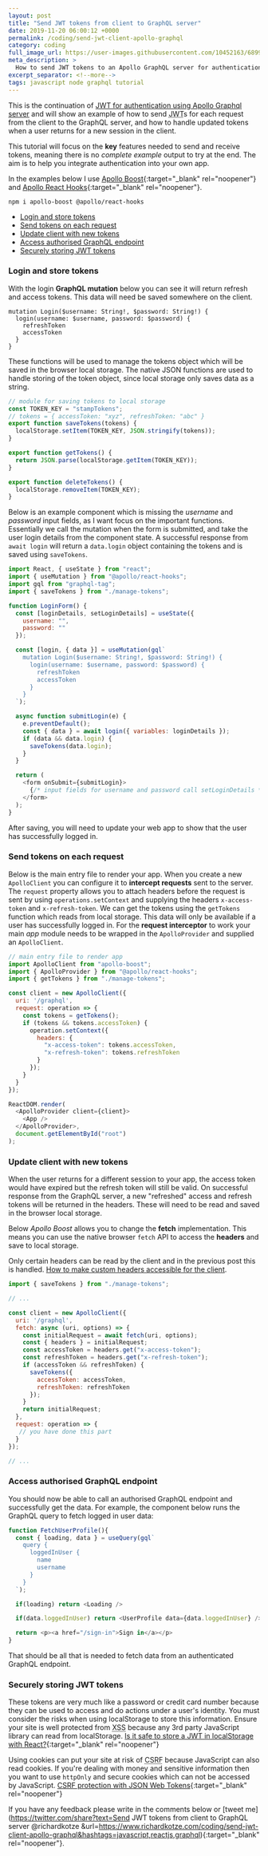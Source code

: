 ```yaml
---
layout: post
title: "Send JWT tokens from client to GraphQL server"
date: 2019-11-20 06:00:12 +0000
permalink: /coding/send-jwt-client-apollo-graphql
category: coding
full_image_url: https://user-images.githubusercontent.com/10452163/68999707-54ee5200-08bc-11ea-90dd-4509735e0b22.jpg
meta_description: >
  How to send JWT tokens to an Apollo GraphQL server for authentication
excerpt_separator: <!--more-->
tags: javascript node graphql tutorial
---
```


This is the continuation of [JWT for authentication using Apollo Graphql server](/coding/json-web-tokens-using-apollo-graphql) and will show an example of how to send <abbr title="JSON web token">JWT</abbr>s for each request from the client to the GraphQL server, and how to handle updated tokens when a user returns for a new session in the client.

<!--more-->

This tutorial will focus on the **key** features needed to send and receive tokens, meaning there is no _complete example_ output to try at the end. The aim is to help you integrate authentication into your own app.

In the examples below I use [Apollo Boost](https://github.com/apollographql/apollo-client/tree/master/packages/apollo-boost){:target="\_blank" rel="noopener"} and [Apollo React Hooks](https://www.apollographql.com/docs/react/api/react-hooks/){:target="\_blank" rel="noopener"}.

```
npm i apollo-boost @apollo/react-hooks
```

- [Login and store tokens](#login-and-store-tokens)
- [Send tokens on each request](#send-tokens-on-each-request)
- [Update client with new tokens](#update-client-with-new-tokens)
- [Access authorised GraphQL endpoint](#access-authorised-graphql-endpoint)
- [Securely storing JWT tokens](#securely-storing-jwt-tokens)

### Login and store tokens

With the login **GraphQL mutation** below you can see it will return refresh and access tokens. This data will need be saved somewhere on the client.

```
mutation Login($username: String!, $password: String!) {
  login(username: $username, password: $password) {
    refreshToken
    accessToken
  }
}
```

These functions will be used to manage the tokens object which will be saved in the browser local storage.
The native JSON functions are used to handle storing of the token object, since local storage only saves data as a string.

```javascript
// module for saving tokens to local storage
const TOKEN_KEY = "stampTokens";
// tokens = { accessToken: "xyz", refreshToken: "abc" }
export function saveTokens(tokens) {
  localStorage.setItem(TOKEN_KEY, JSON.stringify(tokens));
}

export function getTokens() {
  return JSON.parse(localStorage.getItem(TOKEN_KEY));
}

export function deleteTokens() {
  localStorage.removeItem(TOKEN_KEY);
}
```

Below is an example component which is missing the _username_ and _password_ input fields, as I want focus on the important functions. Essentially we call the mutation when the form is submitted, and take the user login details from the component state. A successful response from `await login` will return a `data.login` object containing the tokens and is saved using `saveTokens`.

```javascript
import React, { useState } from "react";
import { useMutation } from "@apollo/react-hooks";
import gql from "graphql-tag";
import { saveTokens } from "./manage-tokens";

function LoginForm() {
  const [loginDetails, setLoginDetails] = useState({
    username: "",
    password: ""
  });

  const [login, { data }] = useMutation(gql`
    mutation Login($username: String!, $password: String!) {
      login(username: $username, password: $password) {
        refreshToken
        accessToken
      }
    }
  `);

  async function submitLogin(e) {
    e.preventDefault();
    const { data } = await login({ variables: loginDetails });
    if (data && data.login) {
      saveTokens(data.login);
    }
  }

  return (
    <form onSubmit={submitLogin}>
      {/* input fields for username and password call setLoginDetails */}
    </form>
  );
}
```

After saving, you will need to update your web app to show that the user has successfully logged in.

### Send tokens on each request

Below is the main entry file to render your app. When you create a new `ApolloClient` you can configure it to **intercept requests** sent to the server. The `request` property allows you to attach headers before the request is sent by using `operations.setContext` and supplying the headers `x-access-token` and `x-refresh-token`. We can get the tokens using the `getTokens` function which reads from local storage. This data will only be available if a user has successfully logged in. For the **request interceptor** to work your main _app_ module needs to be wrapped in the `ApolloProvider` and supplied an `ApolloClient`.

```javascript
// main entry file to render app
import ApolloClient from "apollo-boost";
import { ApolloProvider } from "@apollo/react-hooks";
import { getTokens } from "./manage-tokens";

const client = new ApolloClient({
  uri: '/graphql',
  request: operation => {
    const tokens = getTokens();
    if (tokens && tokens.accessToken) {
      operation.setContext({
        headers: {
          "x-access-token": tokens.accessToken,
          "x-refresh-token": tokens.refreshToken
        }
      });
    }
  }
});

ReactDOM.render(
  <ApolloProvider client={client}>
    <App />
  </ApolloProvider>,
  document.getElementById("root")
);
```

### Update client with new tokens

When the user returns for a different session to your app, the access token would have expired but the refresh token will still be valid. On successful response from the GraphQL server, a new "refreshed" access and refresh tokens will be returned in the headers. These will need to be read and saved in the browser local storage.

Below _Apollo Boost_ allows you to change the **fetch** implementation. This means you can use the native browser `fetch` API to access the **headers** and save to local storage.

Only certain headers can be read by the client and in the previous post this is handled. [How to make custom headers accessible for the client](/coding/json-web-tokens-using-apollo-graphql#express-middleware-to-validate-tokens).

```javascript
import { saveTokens } from "./manage-tokens";

// ...

const client = new ApolloClient({
  uri: '/graphql',
  fetch: async (uri, options) => {
    const initialRequest = await fetch(uri, options);
    const { headers } = initialRequest;
    const accessToken = headers.get("x-access-token");
    const refreshToken = headers.get("x-refresh-token");
    if (accessToken && refreshToken) {
      saveTokens({
        accessToken: accessToken,
        refreshToken: refreshToken
      });
    }
    return initialRequest;
  },
  request: operation => {
   // you have done this part
  }
});

// ...
```

### Access authorised GraphQL endpoint

You should now be able to call an authorised GraphQL endpoint and successfully get the data. For example, the component below runs the GraphQL query to fetch logged in user data:

```javascript
function FetchUserProfile(){
  const { loading, data } = useQuery(gql`
    query {
      loggedInUser {
        name
        username
      }
    }
  `);

  if(loading) return <Loading />

  if(data.loggedInUser) return <UserProfile data={data.loggedInUser} />

  return <p><a href="/sign-in">Sign in</a></p>
}
```

That should be all that is needed to fetch data from an authenticated GraphQL endpoint.

### Securely storing JWT tokens

These tokens are very much like a password or credit card number because they can be used to access and do actions under a user's identity. You must consider the risks when using localStorage to store this information. Ensure your site is well protected from <abbr title="Cross-site scripting">XSS</abbr> because any 3rd party JavaScript library can read from localStorage. [Is it safe to store a JWT in localStorage with React?](https://stackoverflow.com/questions/44133536/is-it-safe-to-store-a-jwt-in-localstorage-with-reactjs){:target="\_blank" rel="noopener"}

Using cookies can put your site at risk of <abbr title="Cross-Site Request Forgery">CSRF</abbr> because JavaScript can also read cookies. If you're dealing with money and sensitive information then you want to use `httpOnly` and secure cookies which can not be accessed by JavaScript. [CSRF protection with JSON Web Tokens](https://stackoverflow.com/questions/35291573/csrf-protection-with-json-web-tokens/35347022#35347022){:target="\_blank" rel="noopener"}

If you have any feedback please write in the comments below or [tweet me](https://twitter.com/share?text=Send JWT tokens from client to GraphQL server @richardkotze &url=https://www.richardkotze.com/coding/send-jwt-client-apollo-graphql&hashtags=javascript,reactjs,graphql){:target="\_blank" rel="noopener"}.
